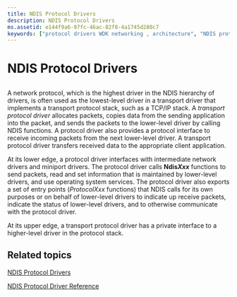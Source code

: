 ```yaml
---
title: NDIS Protocol Drivers
description: NDIS Protocol Drivers
ms.assetid: e144f9a6-97fc-46ac-82f8-4a1745d280c7
keywords: ["protocol drivers WDK networking , architecture", "NDIS protocol drivers WDK , architecture", "transport protocol drivers WDK networking"]
---
```


# NDIS Protocol Drivers


## <a href="" id="ddk-ndis-protocol-drivers-ng"></a>


A network protocol, which is the highest driver in the NDIS hierarchy of drivers, is often used as the lowest-level driver in a transport driver that implements a transport protocol stack, such as a TCP/IP stack. A *transport protocol driver* allocates packets, copies data from the sending application into the packet, and sends the packets to the lower-level driver by calling NDIS functions. A protocol driver also provides a protocol interface to receive incoming packets from the next lower-level driver. A transport protocol driver transfers received data to the appropriate client application.

At its lower edge, a protocol driver interfaces with intermediate network drivers and miniport drivers. The protocol driver calls **Ndis*Xxx*** functions to send packets, read and set information that is maintained by lower-level drivers, and use operating system services. The protocol driver also exports a set of entry points (*ProtocolXxx* functions) that NDIS calls for its own purposes or on behalf of lower-level drivers to indicate up receive packets, indicate the status of lower-level drivers, and to otherwise communicate with the protocol driver.

At its upper edge, a transport protocol driver has a private interface to a higher-level driver in the protocol stack.

## Related topics


[NDIS Protocol Drivers](ndis-protocol-drivers.md)

[NDIS Protocol Driver Reference](https://msdn.microsoft.com/library/windows/hardware/ff566829)

 

 






